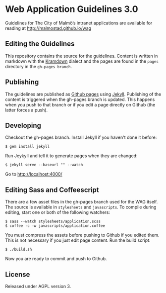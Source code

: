 Web Application Guidelines 3.0
==============================

Guidelines for The City of Malmö’s intranet applications are available for reading at http://malmostad.github.io/wag


## Editing the Guidelines
This repository contains the source for the guidelines. Content is written in markdown with the [Kramdown](http://kramdown.rubyforge.org/syntax.html) dialect and the pages are found in the `pages` directory in the `gh-pages branch`.

## Publishing
The guidelines are published as [Github pages](http://pages.github.com/) using [Jekyll](http://jekyllrb.com/). Publishing of the content is triggered when the gh-pages branch is updated. This happens when you push to that branch or if you edit a page directly on Github (the latter forces a push).

## Developing
Checkout the gh-pages branch. Install Jekyll if you haven't done it before:

``` shell
$ gem install jekyll
```

Run Jeykyll and tell it to generate pages when they are changed:

``` shell
$ jekyll serve --baseurl "" --watch
```
Go to [http://localhost:4000/](http://localhost:4000/)


## Editing Sass and Coffeescript
There are a few asset files in the gh-pages branch used for the WAG itself. The source is available in `stylesheets` and `javascripts`. To compile during editing, start one or both of the following watchers:

``` shell
$ sass --watch stylesheets/application.scss
$ coffee -c -w javascripts/application.coffee
```

You must compress the assets before pushing to Github if you edited them. This is not necessary if you just edit page content. Run the build script:
``` shell
$ ./build.sh
```

Now you are ready to commit and push to Github.


## License
Released under AGPL version 3.
